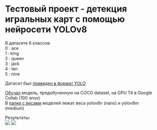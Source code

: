 # Тестовый проект - детекция игральных карт с помощью нейросети YOLOv8  

В датасете 6 классов:  
0 : ace  
1 : king  
2 : queen  
3 : jack  
4 : ten  
5 : nine  


Датасет был [приведен в формат YOLO](https://github.com/Summit2/Yolo_detecting_cards/blob/main/make_dataset.ipynb)  

[Обучал](https://github.com/Summit2/Yolo_detecting_cards/blob/main/YOLOv8_cards_detection.ipynb) модель, предобученную на COCO dataset, на GPU T4 в Google Collab (100 эпох)  
В [папке с весами](https://github.com/Summit2/Yolo_detecting_cards/tree/main/best_weights) моделей лежат веса yolov8n (nano) и yolov8m (medium)  

Результаты:  
![](https://github.com/Summit2/Yolo_detecting_cards/blob/main/test_photos/result_IMG_2551.jpg)
![](https://github.com/Summit2/Yolo_detecting_cards/blob/main/test_photos/result_IMG_2560.jpg)
